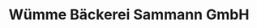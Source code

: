 ---
title: "Wümme Bäckerei Sammann GmbH"
url: /ottersberg/wuemme-baeckerei-sammann-gmbh/
shop: Bäckerei
---